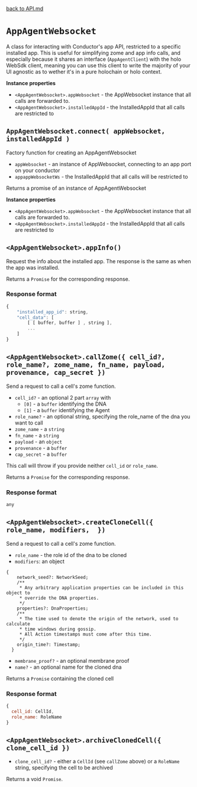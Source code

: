 [back to API.md](API.md)


# `AppAgentWebsocket`
A class for interacting with Conductor's app API, restricted to a specific installed app.
This is useful for simplifying zome and app info calls, and especially because it shares an interface (`AppAgentClient`) with the holo WebSdk client, meaning you can use this client to write the majority of your UI agnostic as to wether it's in a pure holochain or holo context.

**Instance properties**

- `<AppAgentWebsocket>.appWebsocket` - the AppWebsocket instance that all calls are forwarded to.
- `<AppAgentWebsocket>.installedAppId` - the InstalledAppId that all calls are restricted to

## `AppAgentWebsocket.connect( appWebsocket, installedAppId )`
Factory function for creating an AppAgentWebsocket

- `appWebsocket` - an instance of AppWebsocket, connecting to an app port on your conductor
- `appappWebsocketWs` - the InstalledAppId that all calls will be restricted to

Returns a promise of an instance of AppAgentWebsocket

**Instance properties**

- `<AppAgentWebsocket>.appWebsocket` - the AppWebsocket instance that all calls are forwarded to.
- `<AppAgentWebsocket>.installedAppId` - the InstalledAppId that all calls are restricted to


## `<AppAgentWebsocket>.appInfo()`
Request the info about the installed app. The response is the same as when the app was
installed.

Returns a `Promise` for the corresponding response.

### Response format
```javascript
{
    "installed_app_id": string,
    "cell_data": [
        [ [ buffer, buffer ] , string ],
        ...
    ]
}
```


## `<AppAgentWebsocket>.callZome({ cell_id?, role_name?, zome_name, fn_name, payload, provenance, cap_secret })`
Send a request to call a cell's zome function.

- `cell_id?` - an optional 2 part `array` with
  - `[0]` - a `buffer` identifying the DNA
  - `[1]` - a `buffer` identifying the Agent
- `role_name?` - an optional string, specifying the role_name of the dna you want to call
- `zome_name` - a `string`
- `fn_name` - a `string`
- `payload` - an `object`
- `provenance` - a `buffer`
- `cap_secret` - a `buffer`

This call will throw if you provide neither `cell_id` or `role_name`.

Returns a `Promise` for the corresponding response.

### Response format
```javascript
any
```

## `<AppAgentWebsocket>.createCloneCell({ role_name, modifiers,  })`
Send a request to call a cell's zome function.
- `role_name` - the role id of the dna to be cloned
-  `modifiers`: an object
```
{
    network_seed?: NetworkSeed;
    /**
     * Any arbitrary application properties can be included in this object to
     * override the DNA properties.
     */
    properties?: DnaProperties;
    /**
     * The time used to denote the origin of the network, used to calculate
     * time windows during gossip.
     * All Action timestamps must come after this time.
     */
    origin_time?: Timestamp;
  }
```
- `membrane_proof?` - an optional membrane proof
- `name?` - an optional name for the cloned dna


Returns a `Promise` containing the cloned cell

### Response format
```javascript
{
  cell_id: CellId,
  role_name: RoleName
}
```

## `<AppAgentWebsocket>.archiveClonedCell({ clone_cell_id })`


- `clone_cell_id?` - either a `CellId` (see `callZome` above) or a `RoleName` string, specifying the cell to be archived

Returns a void `Promise`.
